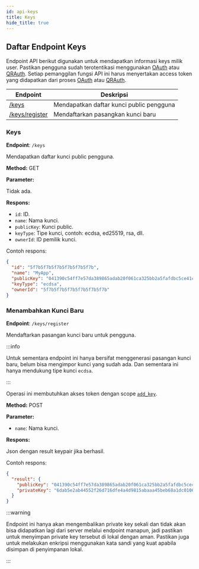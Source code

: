 ```yaml
---
id: api-keys
title: Keys
hide_title: true
---
```


## Daftar Endpoint Keys

Endpoint API berikut digunakan untuk mendapatkan informasi keys milik user. Pastikan pengguna sudah terotentikasi menggunakan [OAuth](oauth) atau [QRAuth](qrauth). Setiap pemanggilan fungsi API ini harus menyertakan access token yang didapatkan dari proses [OAuth](oauth) atau [QRAuth](qrauth).

| Endpoint | Deskripsi |
| --- | --- |
| [/keys](#keys) | Mendapatkan daftar kunci public pengguna |
| [/keys/register](#keys-register) | Mendaftarkan pasangkan kunci baru |


### Keys

**Endpoint**: `/keys`

Mendapatkan daftar kunci public pengguna.

**Method:** GET

**Parameter:**

Tidak ada.

**Respons:**

* `id`: ID.
* `name`: Nama kunci.
* `publicKey`: Kunci public.
* `keyType`: Tipe kunci, contoh: ecdsa, ed25519, rsa, dll.
* `ownerId`: ID pemilik kunci.

Contoh respons:

```json
{
  "id": "5f7b5f7b5f7b5f7b5f7b5f7b",
  "name": "MyApp",
  "publicKey": "041390c54ff7e57da389865adab20f061ca325bb2a5fafdbc5ce41c0cf...",
  "keyType": "ecdsa",
  "ownerId": "5f7b5f7b5f7b5f7b5f7b5f7b"
}
```

### Menambahkan Kunci Baru

**Endpoint**: `/keys/register`

Mendaftarkan pasangan kunci baru untuk pengguna.

:::info

Untuk sementara endpoint ini hanya bersifat menggenerasi pasangan kunci baru, belum bisa mengimpor kunci yang sudah ada. Dan sementara ini hanya mendukung tipe kunci `ecdsa`.

:::

Operasi ini membutuhkan akses token dengan scope [`add_key`](../API/oauth#daftar-otorisasi-scope).

**Method:** POST

**Parameter:**

* `name`: Nama kunci.

**Respons:**

Json dengan result keypair jika berhasil.

Contoh respons:

```json
{
  "result": {
    "publicKey": "041390c54ff7e57da389865adab20f061ca325bb2a5fafdbc5ce41c0cf...",
    "privateKey": "6dab5e2ab44552f26d716dfe4a4d9815abaaa45beb68a1dc0106780cc..."
  }
}
```

:::warning

Endpoint ini hanya akan mengembalikan private key sekali dan tidak akan bisa didapatkan lagi
dari server melalui endpoint manapun, jadi pastikan untuk menyimpan private key tersebut
di lokal dengan aman. Pastikan juga untuk melakukan enkripsi menggunakan kata sandi yang kuat apabila
disimpan di penyimpanan lokal.

:::